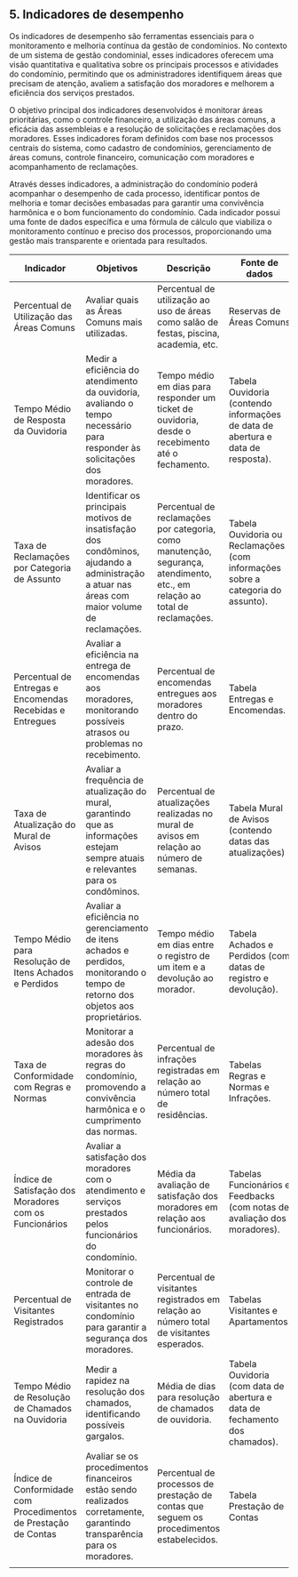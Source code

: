 ## 5. Indicadores de desempenho

Os indicadores de desempenho são ferramentas essenciais para o monitoramento e melhoria contínua da gestão de condomínios. No contexto de um sistema de gestão condominial, esses indicadores oferecem uma visão quantitativa e qualitativa sobre os principais processos e atividades do condomínio, permitindo que os administradores identifiquem áreas que precisam de atenção, avaliem a satisfação dos moradores e melhorem a eficiência dos serviços prestados.

O objetivo principal dos indicadores desenvolvidos é monitorar áreas prioritárias, como o controle financeiro, a utilização das áreas comuns, a eficácia das assembleias e a resolução de solicitações e reclamações dos moradores. Esses indicadores foram definidos com base nos processos centrais do sistema, como cadastro de condomínios, gerenciamento de áreas comuns, controle financeiro, comunicação com moradores e acompanhamento de reclamações.

Através desses indicadores, a administração do condomínio poderá acompanhar o desempenho de cada processo, identificar pontos de melhoria e tomar decisões embasadas para garantir uma convivência harmônica e o bom funcionamento do condomínio. Cada indicador possui uma fonte de dados específica e uma fórmula de cálculo que viabiliza o monitoramento contínuo e preciso dos processos, proporcionando uma gestão mais transparente e orientada para resultados.

| **Indicador** | **Objetivos** | **Descrição** | **Fonte de dados** | **Fórmula de cálculo** |
| ---           | ---           | ---           | ---             | ---             |
| Percentual de Utilização das Áreas Comuns | Avaliar quais as Áreas Comuns mais utilizadas. | Percentual de utilização ao uso de áreas como salão de festas, piscina, academia, etc. | Reservas de Áreas Comuns | (número de reservas de cada área comum/número total de reservas)∗100 |
| Tempo Médio de Resposta da Ouvidoria | Medir a eficiência do atendimento da ouvidoria, avaliando o tempo necessário para responder às solicitações dos moradores. | Tempo médio em dias para responder um ticket de ouvidoria, desde o recebimento até o fechamento. | Tabela Ouvidoria (contendo informações de data de abertura e data de resposta). | (soma de tempo de resposta de todos os tickets/número total de tickets) |
| Taxa de Reclamações por Categoria de Assunto | Identificar os principais motivos de insatisfação dos condôminos, ajudando a administração a atuar nas áreas com maior volume de reclamações. | Percentual de reclamações por categoria, como manutenção, segurança, atendimento, etc., em relação ao total de reclamações. |  Tabela Ouvidoria ou Reclamações (com informações sobre a categoria do assunto). | (número de reclamações da categoria/número total de reclamações)∗100 |
| Percentual de Entregas e Encomendas Recebidas e Entregues | Avaliar a eficiência na entrega de encomendas aos moradores, monitorando possíveis atrasos ou problemas no recebimento. | Percentual de encomendas entregues aos moradores dentro do prazo. | Tabela Entregas e Encomendas. | (número de encomendas entregues no prazo/número total de encomendas)∗100 |
| Taxa de Atualização do Mural de Avisos | Avaliar a frequência de atualização do mural, garantindo que as informações estejam sempre atuais e relevantes para os condôminos. |  Percentual de atualizações realizadas no mural de avisos em relação ao número de semanas.| Tabela Mural de Avisos (contendo datas das atualizações) | (número de atualizações realizadas/número de semanas)∗100|
| Tempo Médio para Resolução de Itens Achados e Perdidos | Avaliar a eficiência no gerenciamento de itens achados e perdidos, monitorando o tempo de retorno dos objetos aos proprietários. | Tempo médio em dias entre o registro de um item e a devolução ao morador. |  Tabela Achados e Perdidos (com datas de registro e devolução). |(soma de tempo de resolução de todos os itens/número total de itens) |
| Taxa de Conformidade com Regras e Normas | Monitorar a adesão dos moradores às regras do condomínio, promovendo a convivência harmônica e o cumprimento das normas. | Percentual de infrações registradas em relação ao número total de residências. | Tabelas Regras e Normas e Infrações. |(número total de infrações /número total de residências)∗100 |
|  Índice de Satisfação dos Moradores com os Funcionários | Avaliar a satisfação dos moradores com o atendimento e serviços prestados pelos funcionários do condomínio. | Média da avaliação de satisfação dos moradores em relação aos funcionários. | Tabelas Funcionários e Feedbacks (com notas de avaliação dos moradores). | soma das notas de satisfação/número total de avaliações |
| Percentual de Visitantes Registrados | Monitorar o controle de entrada de visitantes no condomínio para garantir a segurança dos moradores. | Percentual de visitantes registrados em relação ao número total de visitantes esperados. | Tabelas Visitantes e Apartamentos. | (número de visitantes registrados/número total de visitantes esperados)∗1 |
| Tempo Médio de Resolução de Chamados na Ouvidoria | Medir a rapidez na resolução dos chamados, identificando possíveis gargalos. | Média de dias para resolução de chamados de ouvidoria. | Tabela Ouvidoria (com data de abertura e data de fechamento dos chamados). | (soma do tempo de resolução de todos os chamados/número total de chamados) |
| Índice de Conformidade com Procedimentos de Prestação de Contas |  Avaliar se os procedimentos financeiros estão sendo realizados corretamente, garantindo transparência para os moradores.| Percentual de processos de prestação de contas que seguem os procedimentos estabelecidos. | Tabela Prestação de Contas | (número de procedimentos corretos/número total de procedimentos)∗100 |
|  |  |  |  |  |





